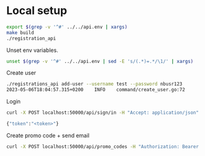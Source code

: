 # Local setup

```bash
export $(grep -v '^#' ../../api.env | xargs)
make build
./registration_api
```

Unset env variables.
```bash
unset $(grep -v '^#' ../../api.env | sed -E 's/(.*)=.*/\1/' | xargs)
```

Create user
```bash
./registrations_api add-user --username test --password nbusr123
2023-05-06T18:04:57.315+0200    INFO    command/create_user.go:72       User created successfully.
```

Login
```bash
curl -X POST localhost:50000/api/sign/in -H "Accept: application/json"  -H "Content-Type: application/json"  -d '{"username":"test", "password":"nbusr123"}'

{"token":"<token>"}

```

Create promo code + send email
```bash
curl -X POST localhost:50000/api/promo_codes -H "Authorization: Bearer <JWT_TOKEN>" -H "Content-Type: application/json" -d '{"email":"test@mailinator.com", "registration_count":1, "send_email":true}'
```
